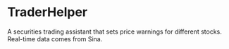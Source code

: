 # TraderHelper

A securities trading assistant that sets price warnings for different stocks. Real-time data comes from Sina.

